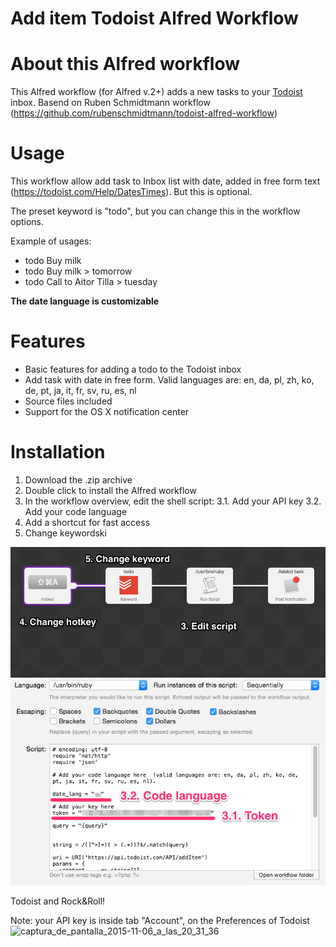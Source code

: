 Add item Todoist Alfred Workflow
=======================


# About this Alfred workflow

This Alfred workflow (for Alfred v.2+) adds a new tasks to your [Todoist](https://www.todoist.com) inbox. Basend on Ruben Schmidtmann workflow (https://github.com/rubenschmidtmann/todoist-alfred-workflow)

# Usage

This workflow allow add task to Inbox list with date, added in free form text (https://todoist.com/Help/DatesTimes). But this is optional.

The preset keyword is "todo", but you can change this in the workflow options.

Example of usages:

* todo Buy milk
* todo Buy milk > tomorrow
* todo Call to Aitor Tilla > tuesday

**The date language is customizable**

# Features

- Basic features for adding a todo to the Todoist inbox
- Add task with date in free form. Valid languages are: en, da, pl, zh, ko, de, pt, ja, it, fr, sv, ru, es, nl
- Source files included
- Support for the OS X notification center

# Installation

1. Download the .zip archive
2. Double click to install the Alfred workflow
3. In the workflow overview, edit the shell script:
3.1. Add your API key
3.2. Add your code language
4. Add a shortcut for fast access
5. Change keywordski

![alt tag](https://raw.githubusercontent.com/davidtaboas/Alfred-Todoist/master/screenshots/howto1.png)
![alt tag](https://raw.githubusercontent.com/davidtaboas/Alfred-Todoist/master/screenshots/howto2.png)

Todoist and Rock&Roll!


Note: your API key is inside tab "Account", on the Preferences of Todoist
![captura_de_pantalla_2015-11-06_a_las_20_31_36](https://cloud.githubusercontent.com/assets/725182/11006811/30799a5c-84c6-11e5-8b51-fb933571e5ac.png)